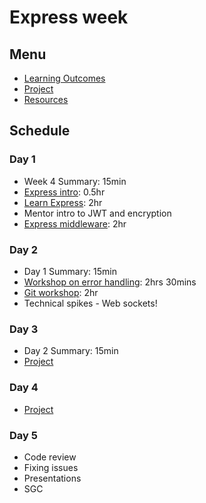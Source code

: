# Express week

## Menu

- [Learning Outcomes](./learning-outcomes.md)
- [Project](./project.md)
- [Resources](./resources)

## Schedule

### Day 1

- Week 4 Summary: 15min
- [Express intro](https://github.com/oliverjam/express-intro): 0.5hr
- [Learn Express](https://github.com/oliverjam/learn-express): 2hr
- Mentor intro to JWT and encryption
- [Express middleware](https://github.com/oliverjam/learn-express-middleware): 2hr

### Day 2

- Day 1 Summary: 15min
- [Workshop on error handling](https://github.com/oliverjam/learn-node-error-handling): 2hrs 30mins
- [Git workshop](https://github.com/foundersandcoders/git-workflow-workshop-for-two): 2hr
- Technical spikes - Web sockets!

### Day 3

- Day 2 Summary: 15min
- [Project](./project.md)

### Day 4

- [Project](./project.md)

### Day 5

- Code review
- Fixing issues
- Presentations
- SGC
